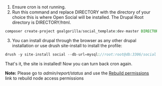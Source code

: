 1. Ensure cron is not running.
2. Run this command and replace DIRECTORY with the directory of your choice this is where Open Social will be installed. The Drupal Root directory is DIRECTORY/html.  
```php  
composer create-project goalgorilla/social_template:dev-master DIRECTORY --no-interaction  
```
3. You can install drupal through the browser as any other drupal installation or use drush site-install to install the profile:

```php
drush -y site-install social --db-url=mysql://root:root@db:3306/social

```

That's it, the site is installed! Now you can turn back cron again.

**Note:** Please go to _admin/report/status_ and use the [Rebuild permissions](admin/report/status/rebuild) link to rebuild node access permissions